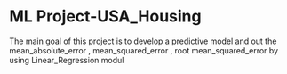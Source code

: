 # ML Project-USA_Housing
The main goal of this project is to develop a predictive model and out the mean_absolute_error , mean_squared_error , root mean_squared_error by using Linear_Regression modul
